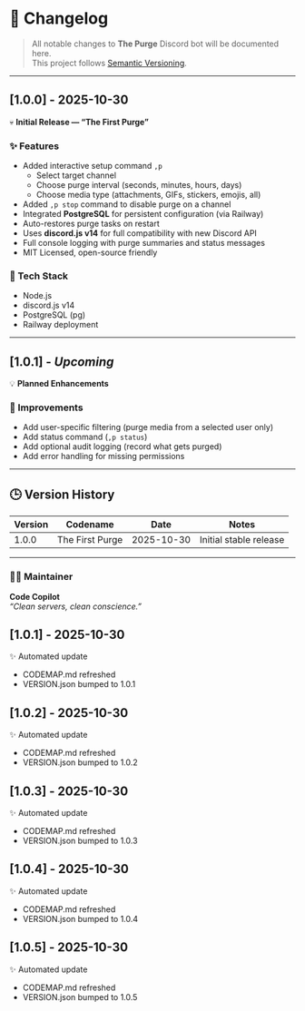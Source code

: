 # 🧾 Changelog  
> All notable changes to **The Purge** Discord bot will be documented here.  
> This project follows [Semantic Versioning](https://semver.org/).  

---

## [1.0.0] - 2025-10-30  
💀 **Initial Release — “The First Purge”**

### ✨ Features
- Added interactive setup command `,p`  
  - Select target channel  
  - Choose purge interval (seconds, minutes, hours, days)  
  - Choose media type (attachments, GIFs, stickers, emojis, all)
- Added `,p stop` command to disable purge on a channel
- Integrated **PostgreSQL** for persistent configuration (via Railway)
- Auto-restores purge tasks on restart
- Uses **discord.js v14** for full compatibility with new Discord API
- Full console logging with purge summaries and status messages
- MIT Licensed, open-source friendly

### 🧰 Tech Stack
- Node.js  
- discord.js v14  
- PostgreSQL (pg)  
- Railway deployment  

---

## [1.0.1] - *Upcoming*  
💡 **Planned Enhancements**

### 🔧 Improvements
- Add user-specific filtering (purge media from a selected user only)
- Add status command (` ,p status `)
- Add optional audit logging (record what gets purged)
- Add error handling for missing permissions

---

## 🕒 Version History
| Version | Codename | Date | Notes |
|----------|-----------|------|-------|
| 1.0.0 | The First Purge | 2025-10-30 | Initial stable release |

---

### 🧑‍💻 Maintainer
**Code Copilot**  
*“Clean servers, clean conscience.”*
## [1.0.1] - 2025-10-30
✨ Automated update
- CODEMAP.md refreshed
- VERSION.json bumped to 1.0.1

## [1.0.2] - 2025-10-30
✨ Automated update
- CODEMAP.md refreshed
- VERSION.json bumped to 1.0.2

## [1.0.3] - 2025-10-30
✨ Automated update
- CODEMAP.md refreshed
- VERSION.json bumped to 1.0.3

## [1.0.4] - 2025-10-30
✨ Automated update
- CODEMAP.md refreshed
- VERSION.json bumped to 1.0.4

## [1.0.5] - 2025-10-30
✨ Automated update
- CODEMAP.md refreshed
- VERSION.json bumped to 1.0.5

